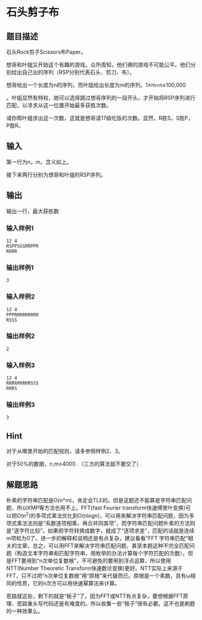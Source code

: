 # 石头剪子布
## 题目描述
石头Rock剪子Scissors布Paper。

想哥和叶姐又开始这个有趣的游戏。众所周知，他们俩的游戏不可能公平。他们分别给出自己出的序列（RSP分别代表石头、剪刀、布）。

想哥给出一个长度为n的序列，而叶姐给出长度为m的序列。1≤m<n≤100,000

。叶姐显然有特权，她可以选择跳过想哥序列的一段开头，才开始将RSP序列进行匹配，以寻求从这一位置开始最多获胜次数。

请你帮叶姐求出这一次数，这就是想哥请17级吃饭的次数。显然，R胜S，S胜P，P胜R。
## 输入
第一行为n，m，含义如上。

接下来两行分别为想哥和叶姐的RSP序列。
## 输出

输出一行，最大获胜数
### 输入样例1
```
12 4
RSPPSSSRRPPR
RRRR
```
### 输出样例1
```
3
```
### 输入样例2
```
12 4
PPPRRRRRRRRR
RSSS
```
### 输出样例2
```
2
```
### 输入样例3
```
12 4
RRRRRRRRRSSS
RRRS
```
### 输出样例3
```
3
```
## Hint
对于从哪里开始的匹配规则，请多参照样例2、3。

对于50%的数据，n,m≤4000
.（三方的算法就不要交了）
## 解题思路
朴素的字符串匹配是O(n*m)，肯定会TLE的。但是这题还不能算是字符串匹配问题，所以KMP等方法也用不上。FFT(fast Fourier transform快速傅里叶变换)可以把O(n<sup>2</sup>)的多项式乘法优化到O(nlogn)，可以用来解决字符串匹配问题，因为多项式乘法法则是“系数逐项相乘，再合并同类项”，而字符串匹配问题朴素的方法则是“逐字符比较”，如果把字符转换成数字，就成了“逐项求差”，匹配的话就是连续m项和为0了。进一步的解释和说明还是有点复杂，建议看看“FFT 字符串匹配“相关的文章，总之，可以用FFT来解决字符串匹配问题，甚至本题这种不完全匹配问题（构造文本字符串和匹配字符串，用枚举的办法计算每个字符匹配的次数）。但是FFT要用到“n次单位复数根”，不可避免的要用到浮点运算，所以使用NTT(Number Theoretic Transform快速数论变换)更好。NTT实际上来源于FFT，只不过把“n次单位复数根”用“原根”来代替而已。原根是一个素数，具有ω相同的性质，它的n次方可以用快速幂算法来计算。

思路就这些，剩下的就是“板子”了。因为FFT或NTT有点复杂，要想根据FFT原理、思路重头写代码还是有难度的。所以收集一些“板子”很有必要。这不也是刷题的一种效果么。